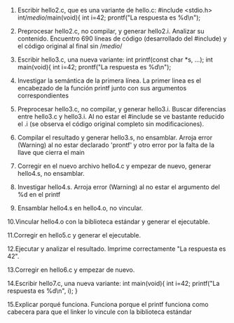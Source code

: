 1. Escribir hello2.c, que es una variante de hello.c:
#include <stdio.h>
int/*medio*/main(void){
int i=42;
 prontf("La respuesta es %d\n");


2. Preprocesar hello2.c, no compilar, y generar hello2.i. Analizar su contenido.
Encuentro 690 líneas de código (desarrollado del #include) y el código original al final sin /*medio*/


3. Escribir hello3.c, una nueva variante:
int printf(const char *s, ...);
int main(void){
int i=42;
 prontf("La respuesta es %d\n");


4. Investigar la semántica de la primera línea.
La primer linea es el encabezado de la función printf junto con sus argumentos correspondientes


5. Preprocesar hello3.c, no compilar, y generar hello3.i. Buscar diferencias entre hello3.c y hello3.i.
Al no estar el #include se ve bastante reducido el .i (se observa el código original completo sin modificaciones).


6. Compilar el resultado y generar hello3.s, no ensamblar.
Arroja error (Warning) al no estar declarado 'prontf' y otro error por la falta de la llave que cierra el main


7. Corregir en el nuevo archivo hello4.c y empezar de nuevo, generar hello4.s, no ensamblar.


8. Investigar hello4.s.
Arroja error (Warning) al no estar el argumento del %d en el printf


9. Ensamblar hello4.s en hello4.o, no vincular.


10.Vincular hello4.o con la biblioteca estándar y generar el ejecutable.


11.Corregir en hello5.c y generar el ejecutable.


12.Ejecutar y analizar el resultado.
Imprime correctamente "La respuesta es 42".


13.Corregir en hello6.c y empezar de nuevo.


14.Escribir hello7.c, una nueva variante:
int main(void){
int i=42;
 printf("La respuesta es %d\n", i);
}


15.Explicar porqué funciona.
Funciona porque el printf funciona como cabecera para que el linker lo vincule con la biblioteca estándar
